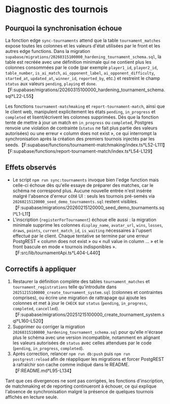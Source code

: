 # Diagnostic des tournois

## Pourquoi la synchronisation échoue

La fonction edge `sync-tournaments` attend que la table `tournament_matches` expose toutes les colonnes et les valeurs d'état utilisées par le front et les autres edge functions. Dans la migration `supabase/migrations/20260315100000_hardening_tournament_schema.sql`, la table est recréée avec une définition minimale qui ne contient plus les colonnes consommées par le code (par exemple `player1_id`, `player2_id`, `table_number`, `is_ai_match`, `ai_opponent_label`, `ai_opponent_difficulty`, `started_at`, `updated_at`, `winner_id`, `reported_by`, etc.) et restreint le champ `status` aux valeurs `pending`, `playing` et `done`.【F:supabase/migrations/20260315100000_hardening_tournament_schema.sql†L22-L55】

Les fonctions `tournament-matchmaking` et `report-tournament-match`, ainsi que le client web, manipulent explicitement les états `pending`, `in_progress` et `completed` et lisent/écrivent les colonnes supprimées. Dès que la fonction tente de mettre à jour un match en `in_progress` ou `completed`, Postgres renvoie une violation de contrainte (`status` ne fait plus partie des valeurs autorisées) ou une erreur « column does not exist », ce qui interrompt la synchronisation après la création des premiers tournois injectés par les seeds.【F:supabase/functions/tournament-matchmaking/index.ts†L52-L111】【F:supabase/functions/report-tournament-match/index.ts†L54-L129】

## Effets observés

- Le script `npm run sync:tournaments` invoque bien l'edge function mais celle-ci échoue dès qu'elle essaye de préparer des matches, car le schéma ne correspond plus. Aucune nouvelle entrée n'est insérée malgré l'absence d'erreur côté UI : seuls les tournois pré-semés via `20260215120000_seed_demo_tournaments.sql` restent visibles.【F:supabase/migrations/20260215120000_seed_demo_tournaments.sql†L1-L11】
- L'inscription (`registerForTournament`) échoue elle aussi : la migration minimale supprime les colonnes `display_name`, `avatar_url`, `wins`, `losses`, `draws`, `points`, `current_match_id`, `is_waiting` nécessaires à l'upsert effectué par le client. Chaque tentative se termine par une erreur PostgREST « column does not exist » ou « null value in column … » et le front bascule en mode « tournois indisponibles ».【F:src/lib/tournamentApi.ts†L404-L440】

## Correctifs à appliquer

1. Restaurer la définition complète des tables `tournament_matches` et `tournament_registrations` telle qu'introduite dans `20251215100000_create_tournament_system.sql` (colonnes et contraintes comprises), ou écrire une migration de rattrapage qui ajoute les colonnes et met à jour le `CHECK` sur `status` (`pending`, `in_progress`, `completed`, `cancelled`).【F:supabase/migrations/20251215100000_create_tournament_system.sql†L160-L520】
2. Supprimer ou corriger la migration `20260315100000_hardening_tournament_schema.sql` pour qu'elle n'écrase plus le schéma avec une version incompatible, notamment en alignant les valeurs autorisées de `status` avec celles attendues par le code (`pending`, `in_progress`, `completed`).
3. Après correction, relancer `npm run db:push` puis `npm run postgrest:reload` afin de réappliquer les migrations et forcer PostgREST à rafraîchir son cache comme indiqué dans le README.【F:README.md†L95-L134】

Tant que ces divergences ne sont pas corrigées, les fonctions d'inscription, de matchmaking et de reporting continueront à échouer, ce qui explique l'absence de synchronisation malgré la présence de quelques tournois affichés en lecture seule.
